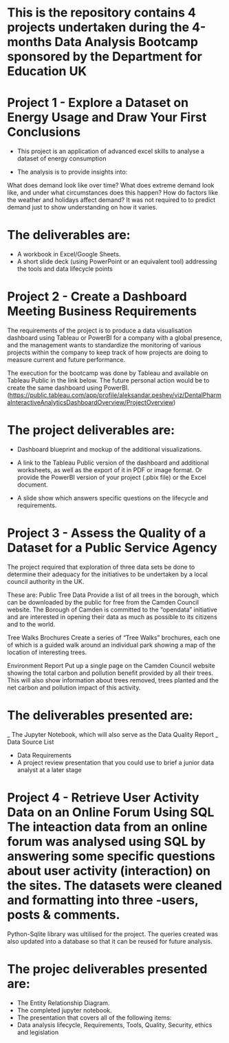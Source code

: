 # This is the repository contains 4 projects undertaken during the 4-months Data Analysis Bootcamp sponsored by the Department for Education UK 

# Project 1 - Explore a Dataset on Energy Usage and Draw Your First Conclusions

- This project is an application of advanced excel skills to analyse a dataset of energy consumption

- The analysis is to provide insights into:

What does demand look like over time? What does extreme demand look like, and under what circumstances does this happen? How do factors like the weather and holidays affect demand? It was not required to to predict demand just to show understanding on how it varies.

# The deliverables are:

- A workbook in Excel/Google Sheets.
- A short slide deck (using PowerPoint or an equivalent tool) addressing the tools and data lifecycle points

# Project 2 - Create a Dashboard Meeting Business Requirements

The requirements of the project is to produce a data visualisation dashboard using Tableau or PowerBI for a company with a global presence, and the management wants to standardize the monitoring of various projects within the company to keep track of how projects are doing to measure current and future performance.

The execution for the bootcamp was done by Tableau and available on Tableau Public in the link below. The future personal action would be to create the same dashboard using PowerBI. (https://public.tableau.com/app/profile/aleksandar.peshev/viz/DentalPharmaInteractiveAnalyticsDashboardOverview/ProjectOverview)

# The project deliverables are:

- Dashboard blueprint and mockup of the additional visualizations.
  
- A link to the Tableau Public version of the dashboard and additional worksheets, as well as the export of it in PDF or image format. Or provide the PowerBI version of your project (.pbix file) or the Excel document.
- A slide show which answers specific questions on the lifecycle and requirements.

# Project 3 - Assess the Quality of a Dataset for a Public Service Agency

The project required that exploration of three data sets be done to determine their adequacy for the initiatives to be undertaken by a local council authority in the UK.

These are: Public Tree Data Provide a list of all trees in the borough, which can be downloaded by the public for free from the Camden Council website. The Borough of Camden is committed to the “opendata” initiative and are interested in opening their data as much as possible to its citizens and to the world.

Tree Walks Brochures Create a series of “Tree Walks” brochures, each one of which is a guided walk around an individual park showing a map of the location of interesting trees.

Environment Report Put up a single page on the Camden Council website showing the total carbon and pollution benefit provided by all their trees. This will also show information about trees removed, trees planted and the net carbon and pollution impact of this activity.

# The deliverables presented are:

_ The Jupyter Notebook, which will also serve as the Data Quality Report
_ Data Source List
- Data Requirements
- A project review presentation that you could use to brief a junior data analyst at a later stage

# Project 4 - Retrieve User Activity Data on an Online Forum Using SQL The inteaction data from an online forum was analysed using SQL by answering some specific questions about user activity (interaction) on the sites. The datasets were cleaned and formatting into three -users, posts & comments.

Python-Sqlite library was ultilised for the project. The queries created was also updated into a database so that it can be reused for future analysis.

# The projec deliverables presented are:

- The Entity Relationship Diagram.
- The completed jupyter notebook.
- The presentation that covers all of the following items:
- Data analysis lifecycle, Requirements, Tools, Quality, Security, ethics and legislation
